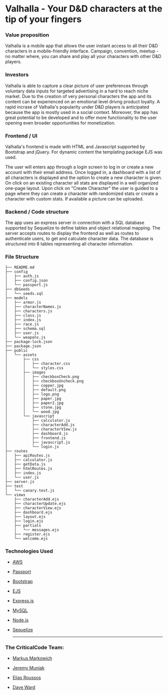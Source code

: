 # Valhalla - Your D&D characters at the tip of your fingers

### Value proposition

Valhalla is a mobile app that allows the user instant access to all their D&D characters in a mobile-friendly  interface. Campaign, convention, meetup - no matter where, you can share and play all your characters with other D&D players.

### Investors

Valhalla is able to capture a clear picture of user preferences through voluntary data inputs for targeted advertising in a hard to reach niche market. Due to the creation of very personal characters the app and its content can be experienced on an emotional level drivng product loyalty. A rapid incrase of Valhalla's popularity under D&D players is anticipated because the app is mostly used in a social context. Moreover, the app has great potential to be developed and to offer more functionality to the user opening even broader opportunities for monetization.  

### Frontend / UI

Valhalla's frontend is made with HTML and Javascript supported by Bootstrap and jQuery. For dynamic content the templating package EJS was used.

The user will enters app through a login screen to log in or create a new account with their email address. Once logged in, a dashboard with a list of all characters is displayed and the option to create a new character is given.
On click on an existing character all stats are displayed in a well organized one-page layout. Upon click on "Create Character" the user is guided to a page where they can create a character with randomized stats or create a character with custom stats. If available a picture can be uploaded.

### Backend / Code structure

The app uses an express server in connection with a SQL database supported by Sequelize to define tables and object relational mapping. The server accepts routes to display the frontend as well as routes to authenticate users, to get and calculate character data. The database is structured into 8 tables representing all character information.

### File Structure

    ├── README.md
    ├── config
    │   ├── auth.js
    │   ├── config.json
    │   └── passport.js
    ├── dbSeeds
    │   └── seeds.sql
    ├── models
    │   ├── armor.js
    │   ├── characterNames.js
    │   ├── characters.js
    │   ├── class.js
    │   ├── index.js
    │   ├── race.js
    │   ├── schema.sql
    │   ├── user.js
    │   └── weapons.js
    ├── package-lock.json
    ├── package.json
    ├── public
    │   └── assets
    │       ├── css
    │       │   ├── character.css
    │       │   └── styles.css
    │       ├── images
    │       │   ├── checkboxCheck.png
    │       │   ├── checkboxUncheck.png
    │       │   ├── copper.jpg
    │       │   ├── default.png
    │       │   ├── logo.png
    │       │   ├── paper.jpg
    │       │   ├── paper2.jpg
    │       │   ├── stone.jpg
    │       │   └── wood.jpg
    │       └── javascript
    │           ├── calculator.js
    │           ├── characterAdd.js
    │           ├── characterVIew.js
    │           ├── dashboard.js
    │           ├── frontend.js
    │           ├── javascript.js
    │           └── login.js
    ├── routes
    │   ├── apiRoutes.js
    │   ├── calculator.js
    │   ├── getData.js
    │   ├── htmlRoutes.js
    │   ├── index.js
    │   └── user.js
    ├── server.js
    ├── test
    │   └── canary.test.js
    └── views
        ├── characterAdd.ejs
        ├── characterUpdate.ejs
        ├── characterView.ejs
        ├── dashboard.ejs
        ├── layout.ejs
        ├── login.ejs
        ├── partials
        │   └── messages.ejs
        ├── register.ejs
        └── welcome.ejs

### Technologies Used

* [AWS](https://aws.amazon.com/)

* [Passport](https://www.passportjs.org/)

* [Bootstrap](https://getbootstrap.com/)

* [EJS](https://ejs.co/)

* [Express.js](https://expressjs.com/)

* [MySQL](https://www.mysql.com/)

* [Node.js](https://nodejs.org/en/)

* [Sequelize](https://sequelize.org/)
  
  ____________________

### The CriticalCode Team:

* [Markus Markowich](https://github.com/markus902)
  
* [Jeremy Muniak](https://github.com/Jmuniak)
  
* [Elias Roussos](https://github.com/EliasIsaiah)
  
* [Dave Ward](https://github.com/professorx00)
